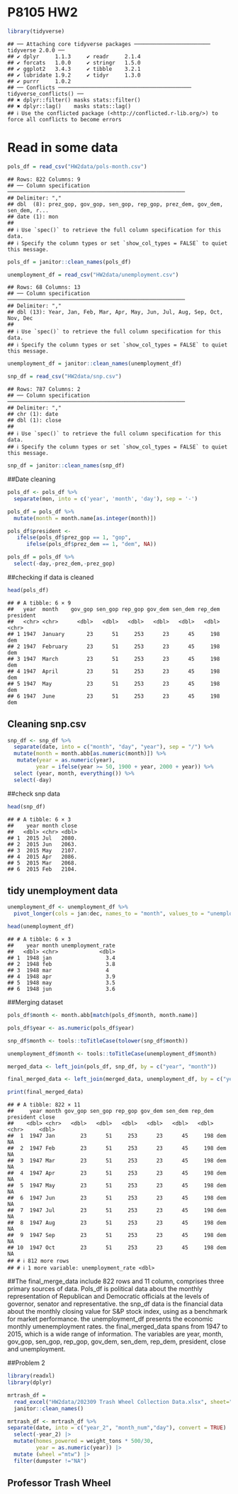 P8105 HW2
================

``` r
library(tidyverse)
```

    ## ── Attaching core tidyverse packages ──────────────────────── tidyverse 2.0.0 ──
    ## ✔ dplyr     1.1.3     ✔ readr     2.1.4
    ## ✔ forcats   1.0.0     ✔ stringr   1.5.0
    ## ✔ ggplot2   3.4.3     ✔ tibble    3.2.1
    ## ✔ lubridate 1.9.2     ✔ tidyr     1.3.0
    ## ✔ purrr     1.0.2     
    ## ── Conflicts ────────────────────────────────────────── tidyverse_conflicts() ──
    ## ✖ dplyr::filter() masks stats::filter()
    ## ✖ dplyr::lag()    masks stats::lag()
    ## ℹ Use the conflicted package (<http://conflicted.r-lib.org/>) to force all conflicts to become errors

# Read in some data

``` r
pols_df = read_csv("HW2data/pols-month.csv")
```

    ## Rows: 822 Columns: 9
    ## ── Column specification ────────────────────────────────────────────────────────
    ## Delimiter: ","
    ## dbl  (8): prez_gop, gov_gop, sen_gop, rep_gop, prez_dem, gov_dem, sen_dem, r...
    ## date (1): mon
    ## 
    ## ℹ Use `spec()` to retrieve the full column specification for this data.
    ## ℹ Specify the column types or set `show_col_types = FALSE` to quiet this message.

``` r
pols_df = janitor::clean_names(pols_df)
```

``` r
unemployment_df = read_csv("HW2data/unemployment.csv")
```

    ## Rows: 68 Columns: 13
    ## ── Column specification ────────────────────────────────────────────────────────
    ## Delimiter: ","
    ## dbl (13): Year, Jan, Feb, Mar, Apr, May, Jun, Jul, Aug, Sep, Oct, Nov, Dec
    ## 
    ## ℹ Use `spec()` to retrieve the full column specification for this data.
    ## ℹ Specify the column types or set `show_col_types = FALSE` to quiet this message.

``` r
unemployment_df = janitor::clean_names(unemployment_df)
```

``` r
snp_df = read_csv("HW2data/snp.csv")
```

    ## Rows: 787 Columns: 2
    ## ── Column specification ────────────────────────────────────────────────────────
    ## Delimiter: ","
    ## chr (1): date
    ## dbl (1): close
    ## 
    ## ℹ Use `spec()` to retrieve the full column specification for this data.
    ## ℹ Specify the column types or set `show_col_types = FALSE` to quiet this message.

``` r
snp_df = janitor::clean_names(snp_df)
```

\##Date cleaning

``` r
pols_df <- pols_df %>%
  separate(mon, into = c('year', 'month', 'day'), sep = '-')
```

``` r
pols_df = pols_df %>%
  mutate(month = month.name[as.integer(month)])
```

``` r
pols_df$president <-   
   ifelse(pols_df$prez_gop == 1, "gop",
      ifelse(pols_df$prez_dem == 1, "dem", NA))
```

``` r
pols_df = pols_df %>%
  select(-day,-prez_dem,-prez_gop)
```

\##checking if data is cleaned

``` r
head(pols_df)
```

    ## # A tibble: 6 × 9
    ##   year  month    gov_gop sen_gop rep_gop gov_dem sen_dem rep_dem president
    ##   <chr> <chr>      <dbl>   <dbl>   <dbl>   <dbl>   <dbl>   <dbl> <chr>    
    ## 1 1947  January       23      51     253      23      45     198 dem      
    ## 2 1947  February      23      51     253      23      45     198 dem      
    ## 3 1947  March         23      51     253      23      45     198 dem      
    ## 4 1947  April         23      51     253      23      45     198 dem      
    ## 5 1947  May           23      51     253      23      45     198 dem      
    ## 6 1947  June          23      51     253      23      45     198 dem

## Cleaning snp.csv

``` r
snp_df <- snp_df %>%
  separate(date, into = c("month", "day", "year"), sep = "/") %>%
  mutate(month = month.abb[as.numeric(month)]) %>%
   mutate(year = as.numeric(year),
         year = ifelse(year >= 50, 1900 + year, 2000 + year)) %>%
  select (year, month, everything()) %>%
  select(-day)
```

\##check snp data

``` r
head(snp_df)
```

    ## # A tibble: 6 × 3
    ##    year month close
    ##   <dbl> <chr> <dbl>
    ## 1  2015 Jul   2080.
    ## 2  2015 Jun   2063.
    ## 3  2015 May   2107.
    ## 4  2015 Apr   2086.
    ## 5  2015 Mar   2068.
    ## 6  2015 Feb   2104.

## tidy unemployment data

``` r
unemployment_df <- unemployment_df %>%
  pivot_longer(cols = jan:dec, names_to = "month", values_to = "unemployment_rate")
```

``` r
head(unemployment_df)
```

    ## # A tibble: 6 × 3
    ##    year month unemployment_rate
    ##   <dbl> <chr>             <dbl>
    ## 1  1948 jan                 3.4
    ## 2  1948 feb                 3.8
    ## 3  1948 mar                 4  
    ## 4  1948 apr                 3.9
    ## 5  1948 may                 3.5
    ## 6  1948 jun                 3.6

\##Merging dataset

``` r
pols_df$month <- month.abb[match(pols_df$month, month.name)]

pols_df$year <- as.numeric(pols_df$year)
```

``` r
snp_df$month <- tools::toTitleCase(tolower(snp_df$month))
```

``` r
unemployment_df$month <- tools::toTitleCase(unemployment_df$month)
```

``` r
merged_data <- left_join(pols_df, snp_df, by = c("year", "month"))
```

``` r
final_merged_data <- left_join(merged_data, unemployment_df, by = c("year", "month"))
```

``` r
print(final_merged_data)
```

    ## # A tibble: 822 × 11
    ##     year month gov_gop sen_gop rep_gop gov_dem sen_dem rep_dem president close
    ##    <dbl> <chr>   <dbl>   <dbl>   <dbl>   <dbl>   <dbl>   <dbl> <chr>     <dbl>
    ##  1  1947 Jan        23      51     253      23      45     198 dem          NA
    ##  2  1947 Feb        23      51     253      23      45     198 dem          NA
    ##  3  1947 Mar        23      51     253      23      45     198 dem          NA
    ##  4  1947 Apr        23      51     253      23      45     198 dem          NA
    ##  5  1947 May        23      51     253      23      45     198 dem          NA
    ##  6  1947 Jun        23      51     253      23      45     198 dem          NA
    ##  7  1947 Jul        23      51     253      23      45     198 dem          NA
    ##  8  1947 Aug        23      51     253      23      45     198 dem          NA
    ##  9  1947 Sep        23      51     253      23      45     198 dem          NA
    ## 10  1947 Oct        23      51     253      23      45     198 dem          NA
    ## # ℹ 812 more rows
    ## # ℹ 1 more variable: unemployment_rate <dbl>

\##The final_merge_data include 822 rows and 11 column, comprises three
primary sources of data. Pols_df is political data about the monthly
representation of Republican and Democratic officials at the levels of
governor, senator and representative. the snp_df data is the financial
data about the monthly closing value for S&P stock index, using as a
benchmark for market performance. the unemployment_df presents the
economic monthly umenemployment rates. the final_merged_data spans from
1947 to 2015, which is a wide range of information. The variables are
year, month, gov_gop, sen_gop, rep_gop, gov_dem, sen_dem, rep_dem,
president, close and unemployment.

\##Problem 2

``` r
library(readxl)
library(dplyr)
```

``` r
mrtrash_df = 
  read_excel("HW2data/202309 Trash Wheel Collection Data.xlsx", sheet="Mr. Trash Wheel", range =cell_cols("A:N")) |> 
  janitor::clean_names() 
```

``` r
mrtrash_df <- mrtrash_df %>%
separate(date, into = c("year_2", "month_num","day"), convert = TRUE) |>
  select(-year_2) |>
  mutate(homes_powered = weight_tons * 500/30,
         year = as.numeric(year)) |>
  mutate (wheel ="mtw") |>
  filter(dumpster !="NA")
```

## Professor Trash Wheel
